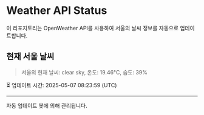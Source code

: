 
# Weather API Status

이 리포지토리는 OpenWeather API를 사용하여 서울의 날씨 정보를 자동으로 업데이트합니다.

## 현재 서울 날씨
> 서울의 현재 날씨: clear sky, 온도: 19.46°C, 습도: 39%

⏳ 업데이트 시간: 2025-05-07 08:23:59 (UTC)

---
자동 업데이트 봇에 의해 관리됩니다.
